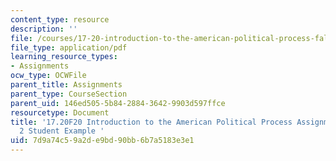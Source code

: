 ```yaml
---
content_type: resource
description: ''
file: /courses/17-20-introduction-to-the-american-political-process-fall-2020/7d9a74c59a2de9bd90bb6b7a5183e3e1_MIT17_20F20_Paper2_Example.pdf
file_type: application/pdf
learning_resource_types:
- Assignments
ocw_type: OCWFile
parent_title: Assignments
parent_type: CourseSection
parent_uid: 146ed505-5b84-2884-3642-9903d597ffce
resourcetype: Document
title: '17.20F20 Introduction to the American Political Process Assignments: Paper
  2 Student Example '
uid: 7d9a74c5-9a2d-e9bd-90bb-6b7a5183e3e1
---
```


